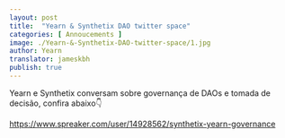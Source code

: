 ```yaml
---
layout: post
title:  "Yearn & Synthetix DAO twitter space"
categories: [ Annoucements ]
image: ./Yearn-&-Synthetix-DAO-twitter-space/1.jpg
author: Yearn
translator: jameskbh
publish: true
---
```


Yearn e Synthetix conversam sobre governança de DAOs e tomada de decisão, confira abaixo👇

https://www.spreaker.com/user/14928562/synthetix-yearn-governance
